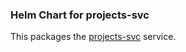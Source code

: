 ### Helm Chart for projects-svc

This packages the [projects-svc](https://github.com/african-pathogen-archive/projects-svc) service.
